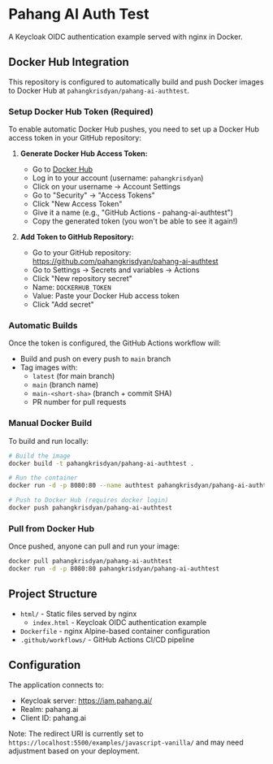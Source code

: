 # Pahang AI Auth Test

A Keycloak OIDC authentication example served with nginx in Docker.

## Docker Hub Integration

This repository is configured to automatically build and push Docker images to Docker Hub at `pahangkrisdyan/pahang-ai-authtest`.

### Setup Docker Hub Token (Required)

To enable automatic Docker Hub pushes, you need to set up a Docker Hub access token in your GitHub repository:

1. **Generate Docker Hub Access Token:**
   - Go to [Docker Hub](https://hub.docker.com/)
   - Log in to your account (username: `pahangkrisdyan`)
   - Click on your username → Account Settings
   - Go to "Security" → "Access Tokens"
   - Click "New Access Token"
   - Give it a name (e.g., "GitHub Actions - pahang-ai-authtest")
   - Copy the generated token (you won't be able to see it again!)

2. **Add Token to GitHub Repository:**
   - Go to your GitHub repository: https://github.com/pahangkrisdyan/pahang-ai-authtest
   - Go to Settings → Secrets and variables → Actions
   - Click "New repository secret"
   - Name: `DOCKERHUB_TOKEN`
   - Value: Paste your Docker Hub access token
   - Click "Add secret"

### Automatic Builds

Once the token is configured, the GitHub Actions workflow will:
- Build and push on every push to `main` branch
- Tag images with:
  - `latest` (for main branch)
  - `main` (branch name)
  - `main-<short-sha>` (branch + commit SHA)
  - PR number for pull requests

### Manual Docker Build

To build and run locally:

```bash
# Build the image
docker build -t pahangkrisdyan/pahang-ai-authtest .

# Run the container
docker run -d -p 8080:80 --name authtest pahangkrisdyan/pahang-ai-authtest

# Push to Docker Hub (requires docker login)
docker push pahangkrisdyan/pahang-ai-authtest
```

### Pull from Docker Hub

Once pushed, anyone can pull and run your image:

```bash
docker pull pahangkrisdyan/pahang-ai-authtest
docker run -d -p 8080:80 pahangkrisdyan/pahang-ai-authtest
```

## Project Structure

- `html/` - Static files served by nginx
  - `index.html` - Keycloak OIDC authentication example
- `Dockerfile` - nginx Alpine-based container configuration
- `.github/workflows/` - GitHub Actions CI/CD pipeline

## Configuration

The application connects to:
- Keycloak server: https://iam.pahang.ai/
- Realm: pahang.ai
- Client ID: pahang.ai

Note: The redirect URI is currently set to `https://localhost:5500/examples/javascript-vanilla/` and may need adjustment based on your deployment.
